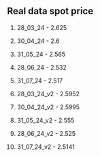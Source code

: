 ## Real data spot price
1. 28_03_24 - 2.625
2. 30_04_24 - 2.6
3. 31_05_24 - 2.565
4. 28_06_24 - 2.532
5. 31_07_24 - 2.517

6. 28_03_24_v2 - 2.5952
7. 30_04_24_v2 - 2.5995
8. 31_05_24_v2 - 2.555
9. 28_06_24_v2 - 2.525
10. 31_07_24_v2 - 2.5141